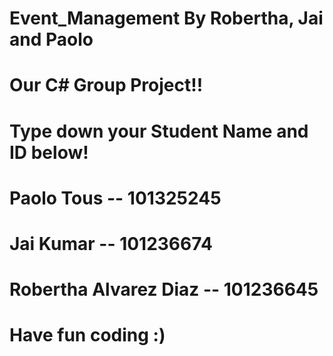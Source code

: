 # Event_Management By Robertha, Jai and Paolo
# Our C# Group Project!!

# Type down your Student Name and ID below!
# Paolo Tous -- 101325245 
# Jai Kumar -- 101236674
# Robertha Alvarez Diaz -- 101236645

# Have fun coding :)
